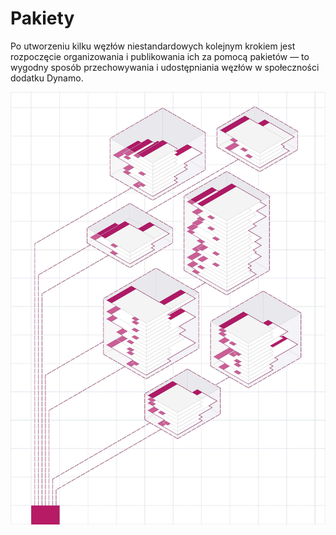 # Pakiety

Po utworzeniu kilku węzłów niestandardowych kolejnym krokiem jest rozpoczęcie organizowania i publikowania ich za pomocą pakietów — to wygodny sposób przechowywania i udostępniania węzłów w społeczności dodatku Dynamo.

![IMAGE](<../images/6-2/packages cover.jpg>)
